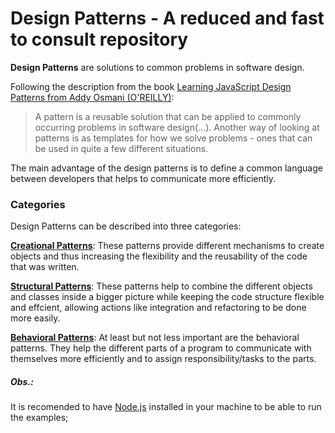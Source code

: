 # Design Patterns - A reduced and fast to consult repository
**Design Patterns** are solutions to common problems in software design.

Following the description from the book [Learning JavaScript Design Patterns from Addy Osmani (O'REILLY)](https://addyosmani.com/resources/essentialjsdesignpatterns/book/):
> A pattern is a reusable solution that can be applied to commonly occurring problems in software design(...).
> Another way of looking at patterns is as templates for how we solve problems - ones that can be used in quite a few different situations.

The main advantage of the design patterns is to define a common language between developers that helps to communicate more efficiently.

### Categories
Design Patterns can be described into three categories:

[**Creational Patterns**](/creational):
These patterns provide different mechanisms to create objects and thus increasing the flexibility and the reusability of the
code that was written.

[**Structural Patterns**](/structural):
These patterns help to combine the different objects and classes inside a bigger picture while keeping the code structure flexible and effcient, allowing actions like integration and refactoring to be done more easily.


[**Behavioral Patterns**](/behavioral):
At least but not less important are the behavioral patterns. They help the different parts of a program to communicate with themselves more efficiently and to assign responsibility/tasks to the parts.

##### Obs.:
It is recomended to have [Node.js](https://nodejs.org/en/) installed in your machine to be able to run the examples;

